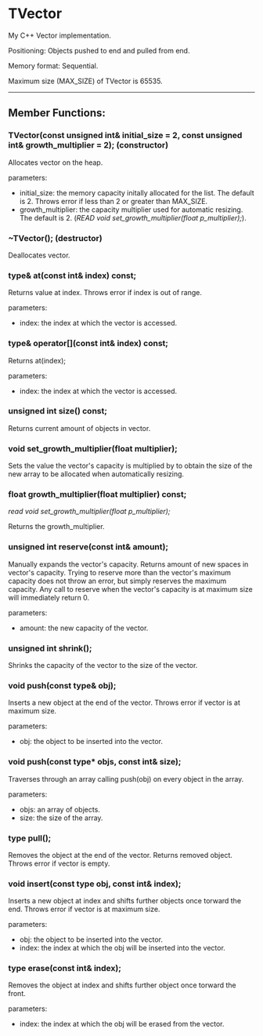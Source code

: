 # TVector

My C++ Vector implementation.

Positioning: Objects pushed to end and pulled from end.

Memory format: Sequential.

Maximum size (MAX_SIZE) of TVector is 65535.

---

## Member Functions:
### TVector(const unsigned int& initial_size = 2, const unsigned int& growth_multiplier = 2); (constructor)

Allocates vector on the heap.

parameters:
- initial_size: the memory capacity initally allocated for the list. The default is 2. Throws error if less than 2 or greater than MAX_SIZE.
- growth_multiplier: the capacity multiplier used for automatic resizing. The default is 2. (*READ void set_growth_multiplier(float p_multiplier);*).

### ~TVector(); (destructor)

Deallocates vector.

### type& at(const int& index) const;

Returns value at index. Throws error if index is out of range.

parameters:
- index: the index at which the vector is accessed.

### type& operator[](const int& index) const;

Returns at(index);

parameters:
- index: the index at which the vector is accessed.

### unsigned int size() const;

Returns current amount of objects in vector.

### void set_growth_multiplier(float multiplier);

Sets the value the vector's capacity is multiplied by to obtain the size of the new array to be allocated when automatically resizing.

### float growth_multiplier(float multiplier) const;

*read void set_growth_multiplier(float p_multiplier);*

Returns the growth_multiplier.

### unsigned int reserve(const int& amount);

Manually expands the vector's capacity. Returns amount of new spaces in vector's capacity. Trying to reserve more than the vector's maximum capacity does not throw an error, but simply reserves the maximum capacity. Any call to reserve when the vector's capacity is at maximum size will immediately return 0.

parameters:
- amount: the new capacity of the vector.

### unsigned int shrink();

Shrinks the capacity of the vector to the size of the vector.

### void push(const type& obj);

Inserts a new object at the end of the vector. Throws error if vector is at maximum size.

parameters:
- obj: the object to be inserted into the vector.

### void push(const type* objs, const int& size);

Traverses through an array calling push(obj) on every object in the array.

parameters:
- objs: an array of objects.
- size: the size of the array.

### type pull();

Removes the object at the end of the vector. Returns removed object. Throws error if vector is empty.

### void insert(const type obj, const int& index);

Inserts a new object at index and shifts further objects once torward the end. Throws error if vector is at maximum size.

parameters:
- obj: the object to be inserted into the vector.
- index: the index at which the obj will be inserted into the vector.

### type erase(const int& index);

Removes the object at index and shifts further object once torward the front.

parameters:
- index: the index at which the obj will be erased from the vector.
